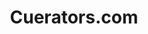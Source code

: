 ---
layout: portfolio
title: Cuerators.com
year: 2013
link: "http://cuerators.com"
image: cuerators.jpg
tags: "Drupal 7"
description: 
role:  Front-End Devleoper
published: false
---